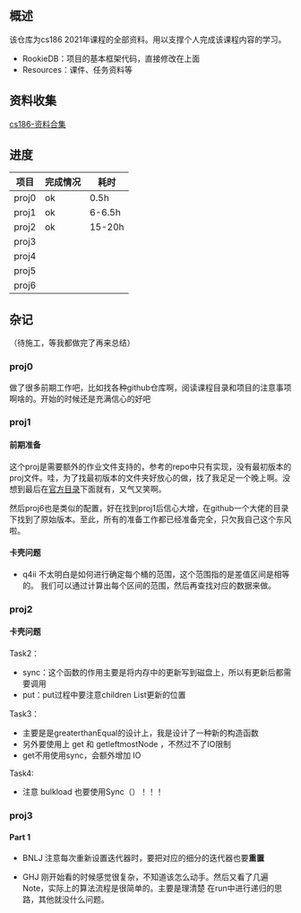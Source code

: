 
## 概述
该仓库为cs186  2021年课程的全部资料。用以支撑个人完成该课程内容的学习。

- RookieDB：项目的基本框架代码，直接修改在上面
- Resources：课件、任务资料等

## 资料收集

[cs186-资料合集](https://github.com/PKUFlyingPig/CS186)

## 进度

| 项目  | 完成情况 | 耗时   |
| ----- | -------- | ------ |
| proj0 | ok       | 0.5h   |
| proj1 | ok       | 6-6.5h |
| proj2 | ok         |  15-20h      |
| proj3 |          |        |
| proj4 |          |        |
| proj5 |          |        |
| proj6 |          |        |

## 杂记

（待施工，等我都做完了再来总结）

### proj0

做了很多前期工作吧，比如找各种github仓库啊，阅读课程目录和项目的注意事项啊啥的。开始的时候还是充满信心的好吧

### proj1

#### 前期准备
这个proj是需要额外的作业文件支持的，参考的repo中只有实现，没有最初版本的proj文件。哇，为了找最初版本的文件夹好放心的做，找了我足足一个晚上啊。没想到最后在[官方目录](https://github.com/berkeley-cs186/sp23-proj1)下面就有，又气又笑啊。

然后proj6也是类似的配置，好在找到proj1后信心大增，在github一个大佬的目录下找到了原始版本。至此，所有的准备工作都已经准备完全，只欠我自己这个东风啦。

#### 卡壳问题
- q4ii
不太明白是如何进行确定每个桶的范围，这个范围指的是差值区间是相等的。
我们可以通过计算出每个区间的范围，然后再查找对应的数据来做。

### proj2

#### 卡壳问题

Task2：
- sync：这个函数的作用主要是将内存中的更新写到磁盘上，所以有更新后都需要调用
- put：put过程中要注意children List更新的位置

Task3：
- 主要是是greaterthanEqual的设计上，我是设计了一种新的构造函数
- 另外要使用上 get 和 getleftmostNode ，不然过不了IO限制
- get不用使用sync，会额外增加 IO

Task4:
- 注意 bulkload 也要使用Sync（）！！！


### proj3

#### Part 1

- BNLJ
注意每次重新设置迭代器时，要把对应的细分的迭代器也要**重置**

- GHJ
刚开始看的时候感觉很复杂，不知道该怎么动手。然后又看了几遍Note，实际上的算法流程是很简单的。主要是理清楚 在run中进行递归的思路，其他就没什么问题。
